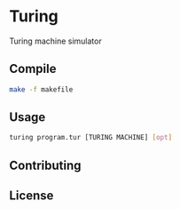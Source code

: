 # Turing
Turing machine simulator
## Compile
```bash
make -f makefile
```
## Usage
```bash
turing program.tur [TURING MACHINE] [opt]
```
## Contributing


## License
